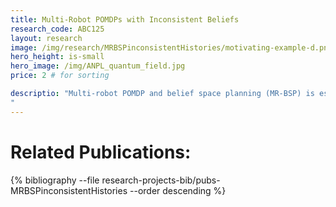 ```yaml
---
title: Multi-Robot POMDPs with Inconsistent Beliefs
research_code: ABC125
layout: research
image: /img/research/MRBSPinconsistentHistories/motivating-example-d.png
hero_height: is-small
hero_image: /img/ANPL_quantum_field.jpg 
price: 2 # for sorting 

descriptio: "Multi-robot POMDP and belief space planning (MR-BSP) is essential for reliable and safe autonomy. While planning, each robot maintains a belief over the state of the environment and reasons how the belief would evolve in the future for different candidate actions. Yet, existing multi-robot POMDP and MR-BSP approaches have a common assumption that the beliefs of different robots are consistent at planning time. Such an assumption is often highly unrealistic, as it requires prohibitively extensive and frequent communication capabilities. In practice, each robot may have a different belief about the state of the environment. Crucially, when the beliefs of different robots are inconsistent, state-of-the-art MR-BSP approaches could result in a lack of coordination between the robots, and in general, could yield dangerous, unsafe, and sub-optimal decisions. In this project, we tackle this crucial gap. Specifically, we develop a novel decentralized MR-BSP framework that explicitly accounts for inconsistent beliefs and self-triggers communication only when the same joint action selection by different robots cannot be guaranteed.
"
---
```

<!-- add  youtube and bibliography Here-->

# Related Publications: 
{% bibliography --file research-projects-bib/pubs-MRBSPinconsistentHistories --order descending %}

